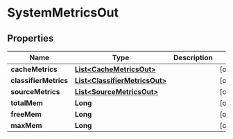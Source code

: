 
# SystemMetricsOut

## Properties
Name | Type | Description | Notes
------------ | ------------- | ------------- | -------------
**cacheMetrics** | [**List&lt;CacheMetricsOut&gt;**](CacheMetricsOut.md) |  |  [optional]
**classifierMetrics** | [**List&lt;ClassifierMetricsOut&gt;**](ClassifierMetricsOut.md) |  |  [optional]
**sourceMetrics** | [**List&lt;SourceMetricsOut&gt;**](SourceMetricsOut.md) |  |  [optional]
**totalMem** | **Long** |  |  [optional]
**freeMem** | **Long** |  |  [optional]
**maxMem** | **Long** |  |  [optional]



